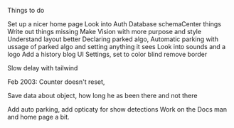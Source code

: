 Things to do

Set up a nicer home page
Look into Auth
Database schemaCenter things
Write out things missing
Make Vision with more purpose and style
Understand layout better
Declaring parked algo,
Automatic parking with ussage of parked algo and setting anything it sees
Look into sounds and a logo
Add a history blog
UI Settings, set to color blind
remove border

Slow delay with tailwind


Feb 2003:
Counter doesn't reset, 

Save data about object, how long he as been there and not there

Add auto parking, add opticaty for show detections
Work on the Docs man and home page a bit.